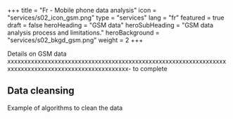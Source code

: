 +++
title = "Fr - Mobile phone data analysis"
icon = "services/s02_icon_gsm.png"
type = "services"
lang = "fr"
featured = true
draft = false
heroHeading = "GSM data"
heroSubHeading = "GSM data analysis process and limitations."
heroBackground = "services/s02_bkgd_gsm.png"
weight = 2
+++

Details on GSM data xxxxxxxxxxxxxxxxxxxxxxxxxxxxxxxxxxxxxxxxxxxxxxxxxxxxxxxxxxxxxxxxxxxxxxxxxxxxxxxxxxxxxxxxxxxxxxxxxxxxx- to complete

## Data cleansing

Example of algorithms to clean the data

